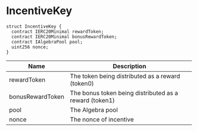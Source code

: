 # IncentiveKey



```solidity
struct IncentiveKey {
  contract IERC20Minimal rewardToken;
  contract IERC20Minimal bonusRewardToken;
  contract IAlgebraPool pool;
  uint256 nonce;
}
```

| Name | Description |
| ---- | ----------- |
| rewardToken | The token being distributed as a reward (token0) |
| bonusRewardToken | The bonus token being distributed as a reward (token1) |
| pool | The Algebra pool |
| nonce | The nonce of incentive |
